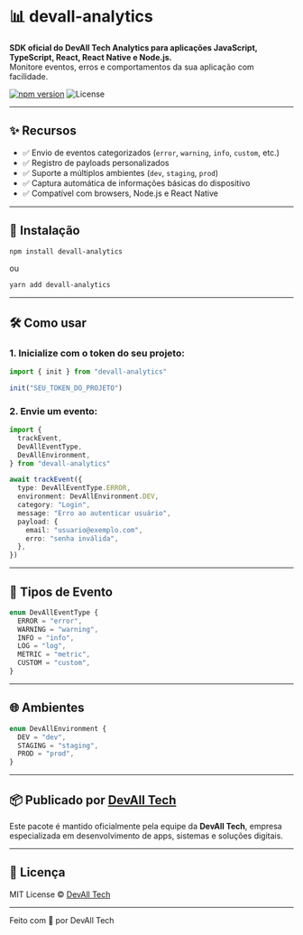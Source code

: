 # 📊 devall-analytics

**SDK oficial do DevAll Tech Analytics para aplicações JavaScript, TypeScript, React, React Native e Node.js.**  
Monitore eventos, erros e comportamentos da sua aplicação com facilidade.

[![npm version](https://img.shields.io/npm/v/devall-analytics.svg)](https://www.npmjs.com/package/devall-analytics)
![License](https://img.shields.io/npm/l/devall-analytics.svg)

---

## ✨ Recursos

- ✅ Envio de eventos categorizados (`error`, `warning`, `info`, `custom`, etc.)
- ✅ Registro de payloads personalizados
- ✅ Suporte a múltiplos ambientes (`dev`, `staging`, `prod`)
- ✅ Captura automática de informações básicas do dispositivo
- ✅ Compatível com browsers, Node.js e React Native

---

## 🚀 Instalação

```bash
npm install devall-analytics
```

ou

```bash
yarn add devall-analytics
```

---

## 🛠️ Como usar

### 1. Inicialize com o token do seu projeto:

```ts
import { init } from "devall-analytics"

init("SEU_TOKEN_DO_PROJETO")
```

### 2. Envie um evento:

```ts
import {
  trackEvent,
  DevAllEventType,
  DevAllEnvironment,
} from "devall-analytics"

await trackEvent({
  type: DevAllEventType.ERROR,
  environment: DevAllEnvironment.DEV,
  category: "Login",
  message: "Erro ao autenticar usuário",
  payload: {
    email: "usuario@exemplo.com",
    erro: "senha inválida",
  },
})
```

---

## 🎯 Tipos de Evento

```ts
enum DevAllEventType {
  ERROR = "error",
  WARNING = "warning",
  INFO = "info",
  LOG = "log",
  METRIC = "metric",
  CUSTOM = "custom",
}
```

---

## 🌐 Ambientes

```ts
enum DevAllEnvironment {
  DEV = "dev",
  STAGING = "staging",
  PROD = "prod",
}
```

---

## 📦 Publicado por [DevAll Tech](https://devalltech.com.br)

Este pacote é mantido oficialmente pela equipe da **DevAll Tech**, empresa especializada em desenvolvimento de apps, sistemas e soluções digitais.

---

## 📝 Licença

MIT License © [DevAll Tech](https://devalltech.com.br)

---

Feito com 💙 por DevAll Tech
